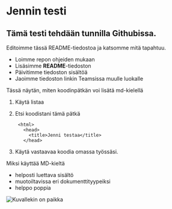 # Jennin testi
## Tämä testi tehdään tunnilla Githubissa.
Editoimme tässä README-tiedostoa ja katsomme mitä tapahtuu.

- Loimme repon ohjeiden mukaan
- Lisäsimme **README**-tiedoston
- Päivitimme tiedoston sisältöä
- Jaoimme tiedoston linkin Teamsissa muulle luokalle

Tässä näytän, miten koodinpätkän voi lisätä md-kielellä
1. Käytä listaa
2. Etsi koodistani tämä pätkä

        <html>
          <head>
            <title>Jenni testaa</title>
          </head>

3. Käytä vastaavaa koodia omassa työssäsi.

Miksi käyttää MD-kieltä
* helposti luettava sisältö
* muotoiltavissa eri dokumenttityypeiksi
* helppo poppia

![Kuvallekin on paikka](https://www.google.com/images/branding/googlelogo/1x/googlelogo_light_color_272x92dp.png)

